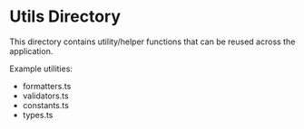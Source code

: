 # Utils Directory

This directory contains utility/helper functions that can be reused across the application.

Example utilities:
- formatters.ts
- validators.ts
- constants.ts
- types.ts